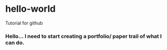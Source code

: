 # hello-world
Tutorial for github
### Hello... I need to start creating a portfolio/ paper trail of what I can do.
